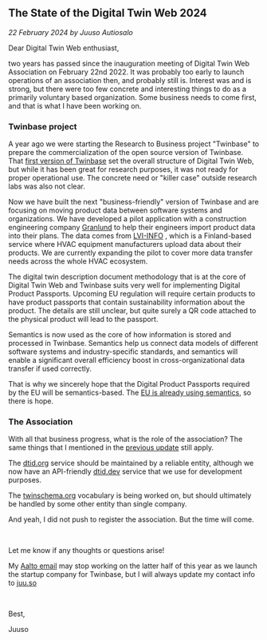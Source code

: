 ## The State of the Digital Twin Web 2024

*22 February 2024 by Juuso Autiosalo*


Dear Digital Twin Web enthusiast,

two years has passed since the inauguration meeting of Digital Twin Web Association on February 22nd 2022. It was probably too early to launch operations of an association then, and probably still is. Interest was and is strong, but there were too few concrete and interesting things to do as a primarily voluntary based organization. Some business needs to come first, and that is what I have been working on.


### Twinbase project

A year ago we were starting the Research to Business project "Twinbase" to prepare the commercialization of the open source version of Twinbase. That [first version of Twinbase](https://doi.org/10.1109/ACCESS.2021.3119487) set the overall structure of Digital Twin Web, but while it has been great for research purposes, it was not ready for proper operational use. The concrete need or "killer case" outside research labs was also not clear.

Now we have built the next "business-friendly" version of Twinbase and are focusing on moving product data between software systems and organizations. We have developed a pilot application with a construction engineering company [Granlund](https://www.granlundgroup.com/) to help their engineers import product data into their plans. The data comes from [LVI-INFO](https://www.lvi-info.fi/) , which is a Finland-based service where HVAC equipment manufacturers upload data about their products. We are currently expanding the pilot to cover more data transfer needs across the whole HVAC ecosystem.

The digital twin description document methodology that is at the core of Digital Twin Web and Twinbase suits very well for implementing Digital Product Passports. Upcoming EU regulation will require certain products to have product passports that contain sustainability information about the product. The details are still unclear, but quite surely a QR code attached to the physical product will lead to the passport. 

Semantics is now used as the core of how information is stored and processed in Twinbase. Semantics help us connect data models of different software systems and industry-specific standards, and semantics will enable a significant overall efficiency boost in cross-organizational data transfer if used correctly.

That is why we sincerely hope that the Digital Product Passports required by the EU will be semantics-based. The [EU is already using semantics](https://data.europa.eu/en/publications/datastories/linking-data-dataeuropaeu), so there is hope.


### The Association

With all that business progress, what is the role of the association? The same things that I mentioned in the [previous update](https://www.dtwa.org/2023-02-22-state-of-dtw) still apply.

The [dtid.org](https://dtid.org) service should be maintained by a reliable entity, although we now have an API-friendly [dtid.dev](https://dtid.dev) service that we use for development purposes.

The [twinschema.org](http://twinschema.org) vocabulary is being worked on, but should ultimately be handled by some other entity than single company.

And yeah, I did not push to register the association. But the time will come.

&nbsp;

Let me know if any thoughts or questions arise!

My [Aalto email](mailto:juuso.autiosalo@aalto.fi) may stop working on the latter half of this year as we launch the startup company for Twinbase, but I will always update my contact info to [juu.so](https://juu.so)

&nbsp;

Best,

Juuso

&nbsp;
